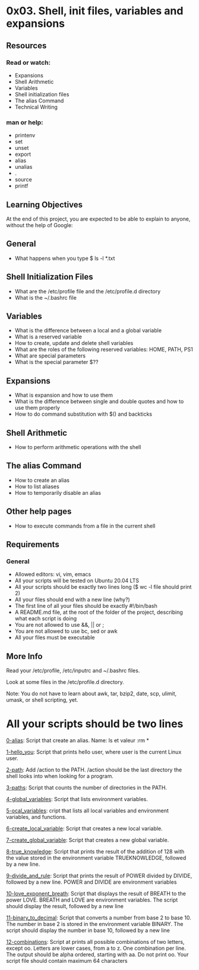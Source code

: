 # 0x03. Shell, init files, variables and expansions

## Resources
### Read or watch:

* Expansions
* Shell Arithmetic
* Variables
* Shell initialization files
* The alias Command
* Technical Writing

### man or help:

* printenv
* set
* unset
* export
* alias
* unalias
* .
* source
* printf

## Learning Objectives
At the end of this project, you are expected to be able to explain to anyone, without the help of Google:

## General

* What happens when you type $ ls -l *.txt

## Shell Initialization Files

* What are the /etc/profile file and the /etc/profile.d directory
* What is the ~/.bashrc file

## Variables

* What is the difference between a local and a global variable
* What is a reserved variable
* How to create, update and delete shell variables
* What are the roles of the following reserved variables: HOME, PATH, PS1
* What are special parameters
* What is the special parameter $??
## Expansions

* What is expansion and how to use them
* What is the difference between single and double quotes and how to use them properly
* How to do command substitution with $() and backticks

## Shell Arithmetic

* How to perform arithmetic operations with the shell

## The alias Command

* How to create an alias
* How to list aliases
* How to temporarily disable an alias

## Other help pages

* How to execute commands from a file in the current shell

## Requirements

### General

* Allowed editors: vi, vim, emacs
* All your scripts will be tested on Ubuntu 20.04 LTS
* All your scripts should be exactly two lines long ($ wc -l file should print 2)
* All your files should end with a new line (why?)
* The first line of all your files should be exactly #!/bin/bash
* A README.md file, at the root of the folder of the project, describing what each script is doing
* You are not allowed to use &&, || or ;
* You are not allowed to use bc, sed or awk
* All your files must be executable

## More Info

Read your /etc/profile, /etc/inputrc and ~/.bashrc files.

Look at some files in the /etc/profile.d directory.

Note: You do not have to learn about awk, tar, bzip2, date, scp, ulimit, umask, or shell scripting, yet.

# All your scripts should be two lines

[0-alias](https://github.com/vessoutraore/alx-system_engineering-devops/tree/master/0-alias "0-alias"): Script that create an alias. Name: ls et valeur :rm *

[1-hello_you](https://github.com/vessoutraore/alx-system_engineering-devops/tree/master/1-hello_you "1-hello_you"): Script that prints hello user, where user is the current Linux user. 

[2-path](https://github.com/vessoutraore/alx-system_engineering-devops/tree/master/2-path "2-path"): Add /action to the PATH. /action should be the last directory the shell looks into when looking for a program.

[3-paths](https://github.com/vessoutraore/alx-system_engineering-devops/tree/master/2-paths "2-paths"): Script that counts the number of directories in the PATH.

[4-global_variables](https://github.com/vessoutraore/alx-system_engineering-devops/tree/master/4-global_variables "4-global_variables"): Script that lists environment variables.

[5-ocal_variables](https://github.com/vessoutraore/alx-system_engineering-devops/tree/master/5-local_variables "5-local_variables"): cript that lists all local variables and environment variables, and functions.

[6-create_local_variable](https://github.com/vessoutraore/alx-system_engineering-devops/tree/master/6-create_local_variable "6-create_local_variable"): Script that creates a new local variable.

[7-create_global_variable](https://github.com/vessoutraore/alx-system_engineering-devops/tree/master/7-create_global_variable "7-create_global_variable"): Script that creates a new global variable.

[8-true_knowledge](https://github.com/vessoutraore/alx-system_engineering-devops/tree/master/8-true_knowledge "8-true_knowledge"): Script  that prints the result of the addition of 128 with the value stored in the environment variable TRUEKNOWLEDGE, followed by a new line.

[9-divide_and_rule](https://github.com/vessoutraore/alx-system_engineering-devops/tree/master/9-divide_and_rule "9-divide_and_rule"): Script that prints the result of POWER divided by DIVIDE, followed by a new line. POWER and DIVIDE are environment variables

[10-love_exponent_breath](https://github.com/vessoutraore/alx-system_engineering-devops/tree/master/10-love_exponent_breath "10-love_exponent_breath"): Script that displays the result of BREATH to the power LOVE. BREATH and LOVE are environment variables. The script should display the result, followed by a new line

[11-binary_to_decimal](https://github.com/vessoutraore/alx-system_engineering-devops/tree/master/11-binary_to_decimal "11-binary_to_decimal"): Script that converts a number from base 2 to base 10. The number in base 2 is stored in the environment variable BINARY. The script should display the number in base 10, followed by a new line

[12-combinations](https://github.com/vessoutraore/alx-system_engineering-devops/tree/master/12-combinations "l2-combinations"): Script at prints all possible combinations of two letters, except oo. Letters are lower cases, from a to z. One combination per line. The output should be alpha ordered, starting with aa. Do not print oo. Your script file should contain maximum 64 characters
